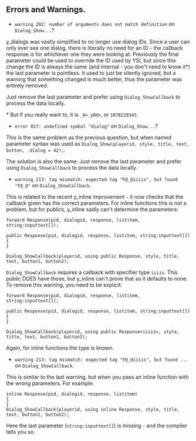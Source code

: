 ## Errors and Warnings.

* `warning 202: number of arguments does not match definition` on `Dialog_Show...`?

y_dialogs was vastly simplified to no longer use dialog IDs.  Since a user can only ever see one dialog, there is literally no need for an ID - the callback response is for whichever one they were looking at.  Previously the final parameter could be used to override the ID used by YSI, but since this change the ID is always the same (and internal - you don't need to know it*) the last parameter is pointless.  It used to just be silently ignored, but a warning that something changed is much better, thus the parameter was entirely removed.

Just remove the last parameter and prefer using `Dialog_ShowCallback` to process the data locally.

\* But if you really want to, it is `_A<_yD@>`, or `1078229343`.

* `error 017: undefined symbol "dialog"` on `Dialog_Show...`?

This is the same problem as the previous question, but when named parameter syntax was used as `Dialog_Show(playerid, style, title, text, button, .dialog = 42);`.

The solution is also the same: Just remove the last parameter and prefer using `Dialog_ShowCallback` to process the data locally.

* `warning 213: tag mismatch: expected tag "F@_@iiiis", but found "F@_@"` on `Dialog_ShowCallback`.

This is related to the recent y_inline improvement - it now checks that the callback given has the correct parameters.  For inline functions this is not a problem, but for publics, y_inline sadly can't determine the parameters:

```pawn
forward Response(pid, dialogid, response, listitem, string:inputtext[]);

public Response(pid, dialogid, response, listitem, string:inputtext[])
{
}

Dialog_ShowCallback(playerid, using public Response, style, title, text, button1, button2);
```

`Dialog_ShowCallback` requires a callback with specifier type `iiiis`.  This public DOES have those, but y_inline can't prove that so it defaults to none.  To remove this warning, you need to be explicit:

```pawn
forward Response(pid, dialogid, response, listitem, string:inputtext[]);

public Response(pid, dialogid, response, listitem, string:inputtext[])
{
}

Dialog_ShowCallback(playerid, using public Response<iiiis>, style, title, text, button1, button2);
```

Again, for inline functions the type is known.

* `warning 213: tag mismatch: expected tag "F@_@iiiis", but found ...` on `Dialog_ShowCallback`.

This is similar to the last warning, but when you pass an inline function with the wrong parameters.  For example:

```pawn
inline Response(pid, dialogid, response, listitem)
{
}
Dialog_ShowCallback(playerid, using inline Response, style, title, text, button1, button2);
```

Here the last parameter (`string:inputtext[]`) is missing - and the compiler tells you so.

